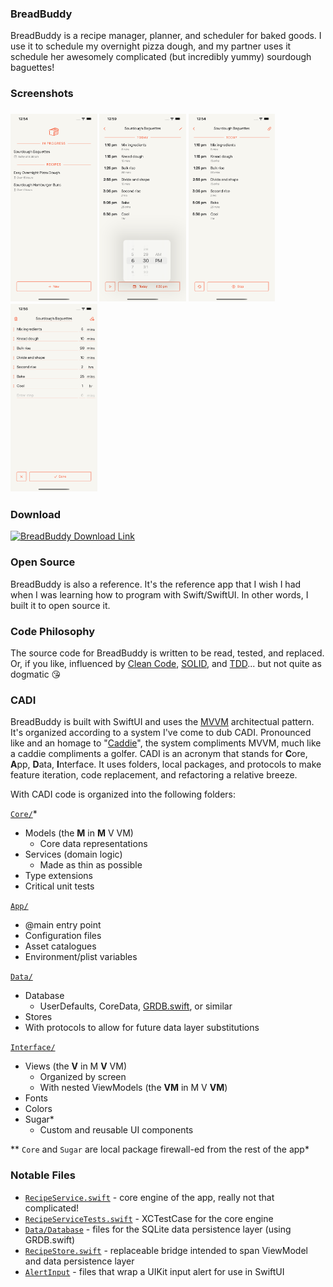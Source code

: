 

### BreadBuddy

BreadBuddy is a recipe manager, planner, and scheduler for baked goods. I use it to schedule my overnight pizza dough, and my partner uses it schedule her awesomely complicated (but incredibly yummy) sourdough baguettes!

### Screenshots

<h3>
  <img src="https://raw.githubusercontent.com/maxhumber/BreadBuddy/master/Marketing/Screenshots/Simulator%20Screen%20Shot%20-%20iPhone%2013%20Pro%20Max%20-%201.png?token=GHSAT0AAAAAABRP7X6R3T2ZCBALJJVJ3UUEYTG4XMQ" height="300px" alt="BreadBuddy1">
  <img src="https://raw.githubusercontent.com/maxhumber/BreadBuddy/master/Marketing/Screenshots/Simulator%20Screen%20Shot%20-%20iPhone%2013%20Pro%20Max%20-%202.png?token=GHSAT0AAAAAABRP7X6QQHEPYWFUAILMRMESYTG4XNQ" height="300px" alt="BreadBuddy2">
    <img src="https://raw.githubusercontent.com/maxhumber/BreadBuddy/master/Marketing/Screenshots/Simulator%20Screen%20Shot%20-%20iPhone%2013%20Pro%20Max%20-%203.png?token=GHSAT0AAAAAABRP7X6RKJWV5B74B7YVHQI4YTG4XOQ" height="300px" alt="BreadBuddy3">
    <img src="https://raw.githubusercontent.com/maxhumber/BreadBuddy/master/Marketing/Screenshots/Simulator%20Screen%20Shot%20-%20iPhone%2013%20Pro%20Max%20-%204.png?token=GHSAT0AAAAAABRP7X6QRZNKHDXMRB776FUGYTG4XPQ" height="300px" alt="BreadBuddy4">
</h3>

### Download

[![BreadBuddy Download Link](https://moonlight-stream.org/images/App_Store_Badge_135x40.svg)](https://apps.apple.com/app/id1549289924)

### Open Source

BreadBuddy is also a reference. It's the reference app that I wish I had when I was learning how to program with Swift/SwiftUI. In other words, I built it to open source it.

### Code Philosophy

The source code for BreadBuddy is written to be read, tested, and replaced. Or, if you like, influenced by [Clean Code](https://en.wikipedia.org/wiki/Robert_C._Martin), [SOLID](https://en.wikipedia.org/wiki/SOLID), and [TDD](https://en.wikipedia.org/wiki/Test-driven_development)... but not quite as dogmatic 😘

### CADI

BreadBuddy is built with SwiftUI and uses the [MVVM](https://en.wikipedia.org/wiki/Model%E2%80%93view%E2%80%93viewmodel) architectual pattern. It's organized according to a system I've come to dub CADI. Pronounced like and an homage to "[Caddie](https://en.wikipedia.org/wiki/Caddie)", the system compliments MVVM, much like a caddie compliments a golfer. CADI is an acronym that stands for **C**ore, **A**pp, **D**ata, **I**nterface. It uses folders, local packages, and protocols to make feature iteration, code replacement, and refactoring a relative breeze. 

With CADI code is organized into the following folders:

[`Core/`](https://github.com/maxhumber/BreadBuddy/tree/master/BreadBuddy/Core)*

- Models (the **M** in **M** V VM)
  - Core data representations
- Services (domain logic)
  - Made as thin as possible
- Type extensions
- Critical unit tests

[`App/`](https://github.com/maxhumber/BreadBuddy/tree/master/BreadBuddy/App)

  - @main entry point
  - Configuration files
  - Asset catalogues
  - Environment/plist variables

[`Data/`](https://github.com/maxhumber/BreadBuddy/tree/master/BreadBuddy/Data)

  - Database 
    - UserDefaults, CoreData, [GRDB.swift](https://github.com/groue/GRDB.swift), or similar
  - Stores
  - With protocols to allow for future data layer substitutions

[`Interface/`](https://github.com/maxhumber/BreadBuddy/tree/master/BreadBuddy/Interface)

  - Views (the **V** in M **V** VM)
    - Organized by screen
    - With nested ViewModels (the **VM** in M V **VM**)
  - Fonts
  - Colors
  - Sugar*
    - Custom and reusable UI components

** `Core` and `Sugar` are local package firewall-ed from the rest of the app*

### Notable Files

- [`RecipeService.swift`](https://github.com/maxhumber/BreadBuddy/blob/master/BreadBuddy/Core/Sources/Core/Recipe/Service/RecipeService.swift) - core engine of the app, really not that complicated!
- [`RecipeServiceTests.swift`](https://github.com/maxhumber/BreadBuddy/blob/master/BreadBuddy/Core/Tests/CoreTests/RecipeServiceTests.swift) - XCTestCase for the core engine
- [`Data/Database`](https://github.com/maxhumber/BreadBuddy/tree/master/BreadBuddy/Data/Database) - files for the SQLite data persistence layer (using GRDB.swift)
- [`RecipeStore.swift`](https://github.com/maxhumber/BreadBuddy/blob/master/BreadBuddy/Data/Stores/Recipe/RecipeStore.swift) - replaceable bridge intended to span ViewModel and data persistence layer
- [`AlertInput`](https://github.com/maxhumber/BreadBuddy/tree/master/BreadBuddy/Interface/Sugar/Sources/Sugar/AlertInput) - files that wrap a UIKit input alert for use in SwiftUI